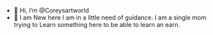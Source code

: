 - 👋 Hi, I’m @Coreysartworld
- 👀 I am New here  I am in a little need of guidance. I am a single mom trying to Learn something here to be able to learn an earn. 

<!---
Coreysartworld/Coreysartworld is a ✨ special ✨ repository because its `README.md` (this file) appears on your GitHub profile.
You can click the Preview link to take a look at your changes.
--->
